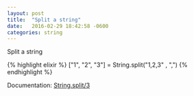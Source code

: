 ```yaml
---
layout: post
title:  "Split a string"
date:   2016-02-29 18:42:58 -0600
categories: string
---
```

Split a string

{% highlight elixir %}
["1", "2", "3"] = String.split("1,2,3" , ",")
{% endhighlight %}

Documentation: [String.split/3](http://elixir-lang.org/docs/stable/elixir/String.html#split/3)
